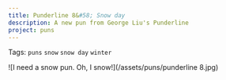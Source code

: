 ```yaml
---
title: Punderline 8&#58; Snow day
description: A new pun from George Liu's Punderline
project: puns
---
```

Tags: `puns` `snow` `snow day` `winter`

![I need a snow pun. Oh, I snow!](/assets/puns/punderline 8.jpg)
